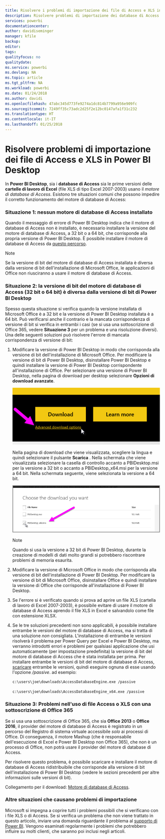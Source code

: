 ```yaml
---
title: Risolvere i problemi di importazione dei file di Access e XLS in Power BI Desktop
description: Risolvere problemi di importazione dei database di Access e fogli di calcolo XLS in Power BI Desktop e Power Query
services: powerbi
documentationcenter: 
author: davidiseminger
manager: kfile
backup: 
editor: 
tags: 
qualityfocus: no
qualitydate: 
ms.service: powerbi
ms.devlang: NA
ms.topic: article
ms.tgt_pltfrm: NA
ms.workload: powerbi
ms.date: 01/24/2018
ms.author: davidi
ms.openlocfilehash: 47abc345d773fe9274a1dc814b7799a956e909fc
ms.sourcegitcommit: 7249ff35c73adc2d25f2e12bc0147afa1f31c232
ms.translationtype: HT
ms.contentlocale: it-IT
ms.lasthandoff: 01/25/2018
---
```

# <a name="resolve-issues-importing-access-and-xls-files-in-power-bi-desktop"></a>Risolvere problemi di importazione dei file di Access e XLS in Power BI Desktop
In **Power BI Desktop**, sia i **database di Access** sia le prime versioni delle **cartelle di lavoro di Excel** (file XLS di tipo Excel 2007-2003) usano il *motore di database di Access*. Esistono tre situazioni comuni che possono impedire il corretto funzionamento del motore di database di Access:

### <a name="situation-1-no-access-database-engine-installed"></a>Situazione 1: nessun motore di database di Access installato
Quando il messaggio di errore di Power BI Desktop indica che il motore di database di Access non è installato, è necessario installare la versione del motore di database di Access, a 32 bit o a 64 bit, che corrisponde alla propria versione di Power BI Desktop. È possibile installare il motore di database di Access da [questo percorso](http://www.microsoft.com/en-us/download/details.aspx?id=13255).

>[!NOTE]
>Se la versione di bit del motore di database di Access installata è diversa dalla versione di bit dell'installazione di Microsoft Office, le applicazioni di Office non riusciranno a usare il motore di database di Access.

### <a name="situation-2-the-access-database-engine-bit-version-32-bit-or-64-bit-is-different-from-your-power-bi-desktop-bit-version"></a>Situazione 2: la versione di bit del motore di database di Access (32 bit o 64 bit) è diversa dalla versione di bit di Power BI Desktop
Spesso questa situazione si verifica quando la versione installata di Microsoft Office è a 32 bit e la versione di Power BI Desktop installata è a 64 bit. Può verificarsi anche il contrario e la mancata corrispondenza di versione di bit si verifica in entrambi i casi (se si usa una sottoscrizione di Office 365, vedere **Situazione 3** per un problema e una risoluzione diversi). Una delle seguenti soluzioni può risolvere l'errore di mancata corrispondenza di versione di bit:

1. Modificare la versione di Power BI Desktop in modo che corrisponda alla versione di bit dell'installazione di Microsoft Office. Per modificare la versione di bit di Power BI Desktop, disinstallare Power BI Desktop e quindi installare la versione di Power BI Desktop corrispondente all'installazione di Office. Per selezionare una versione di Power BI Desktop, nella pagina di download per desktop selezionare **Opzioni di download avanzate**.
   
   ![](media/desktop-access-database-errors/desktop-access-errors-1.png)
   
   Nella pagina di download che viene visualizzata, scegliere la lingua e quindi selezionare il pulsante **Scarica** . Nella schermata che viene visualizzata selezionare la casella di controllo accanto a PBIDesktop.msi per la versione a 32 bit o accanto a PBIDesktop_x64.msi per la versione a 64 bit. Nella schermata seguente, viene selezionata la versione a 64 bit.
   
   ![](media/desktop-access-database-errors/desktop-access-errors-2.png)
   
   >[!NOTE]
   >Quando si usa la versione a 32 bit di Power BI Desktop, durante la creazione di modelli di dati molto grandi si potrebbero riscontrare problemi di memoria esaurita.
2. Modificare la versione di Microsoft Office in modo che corrisponda alla versione di bit dell'installazione di Power BI Desktop. Per modificare la versione di bit di Microsoft Office, disinstallare Office e quindi installare la versione di Office che corrisponde all'installazione di Power BI Desktop.
3. Se l'errore si è verificato quando si prova ad aprire un file XLS (cartella di lavoro di Excel 2007-2003), è possibile evitare di usare il motore di database di Access aprendo il file XLS in Excel e salvandolo come file con estensione XLSX.
4. Se le tre soluzioni precedenti non sono applicabili, è possibile installare entrambe le versioni del motore di database di Access, ma si tratta di una soluzione *non* consigliata. L'installazione di entrambe le versioni risolverà il problema per Power Query per Excel e Power BI Desktop, ma verranno introdotti errori e problemi per qualsiasi applicazione che usi automaticamente (per impostazione predefinita) la versione di bit del motore di database di Access che è stata installata per prima. Per installare entrambe le versioni di bit del motore di database di Access, [scaricare](http://www.microsoft.com/en-us/download/details.aspx?id=13255) entrambe le versioni, quindi eseguire ognuna di esse usando l'opzione */passive*. ad esempio:
   
       c:\users\joe\downloads\AccessDatabaseEngine.exe /passive
   
       c:\users\joe\downloads\AccessDatabaseEngine_x64.exe /passive

### <a name="situation-3-trouble-using-access-or-xls-files-with-an-office-365-subscription"></a>Situazione 3: Problemi nell'uso di file Access o XLS con una sottoscrizione di Office 365
Se si usa una sottoscrizione di Office 365, che sia **Office 2013** o **Office 2016**, il provider del motore di database di Access è registrato in un percorso del Registro di sistema virtuale accessibile *solo* ai processi di Office. Di conseguenza, il motore Mashup (che è responsabile dell'esecuzione di Excel e Power BI Desktop non Office 365), che non è un processo di Office, non potrà usare il provider del motore di database di Access.

Per risolvere questo problema, è possibile scaricare e installare il motore di database di Access ridistribuibile che corrisponde alla versione di bit dell'installazione di Power BI Desktop (vedere le sezioni precedenti per altre informazioni sulle versioni di bit).

Collegamento per il download: [Motore di database di Access](http://www.microsoft.com/en-us/download/details.aspx?id=13255).

### <a name="other-situations-that-cause-import-issues"></a>Altre situazioni che causano problemi di importazione
Microsoft si impegna a coprire tutti i problemi possibili che si verificano con i file XLS o di Access. Se si verifica un problema che non viene trattato in questo articolo, inviare una domanda riguardante il problema al [supporto di Power BI](https://powerbi.microsoft.com/support/). Vengono esaminati regolarmente i problemi che potrebbero influire su molti clienti, che saranno poi inclusi negli articoli.

